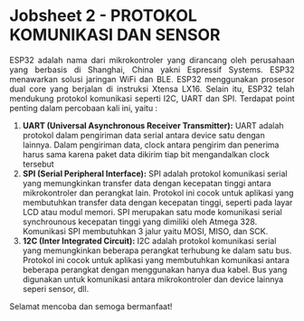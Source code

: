 # Jobsheet 2 - PROTOKOL KOMUNIKASI DAN SENSOR 

<p align="justify">ESP32 adalah nama dari mikrokontroler yang dirancang oleh perusahaan yang berbasis di Shanghai, China yakni Espressif Systems. ESP32 menawarkan solusi jaringan WiFi dan BLE. ESP32 menggunakan prosesor dual core yang berjalan di instruksi Xtensa LX16. Selain itu, ESP32 telah mendukung protokol komunikasi seperti I2C, UART dan SPI. Terdapat point penting dalam percobaan kali ini, yaitu :</p>

1. **UART (Universal Asynchronous Receiver Transmitter):** UART adalah protokol dalam pengiriman data serial antara device satu dengan lainnya. Dalam pengiriman data, clock antara pengirim dan penerima harus sama karena paket data dikirim tiap bit mengandalkan clock tersebut 
2. **SPI (Serial Peripheral Interface):** SPI adalah protokol komunikasi serial yang memungkinkan transfer data dengan kecepatan tinggi antara mikrokontroler dan perangkat lain. Protokol ini cocok untuk aplikasi yang membutuhkan transfer data dengan kecepatan tinggi, seperti pada layar LCD atau modul memori. SPI merupakan satu mode komunikasi serial synchrounous kecepatan tinggi yang dimiliki oleh Atmega 328. Komunikasi SPI membutuhkan 3 jalur yaitu MOSI, MISO, dan SCK.
3. **12C (Inter Integrated Circuit):** I2C adalah protokol komunikasi serial yang memungkinkan beberapa perangkat terhubung ke dalam satu bus. Protokol ini cocok untuk aplikasi yang membutuhkan komunikasi antara beberapa perangkat dengan menggunakan hanya dua kabel. Bus yang digunakan untuk komunikasi antara mikrokontroler dan device lainnya seperi sensor, dll.

Selamat mencoba dan semoga bermanfaat!

